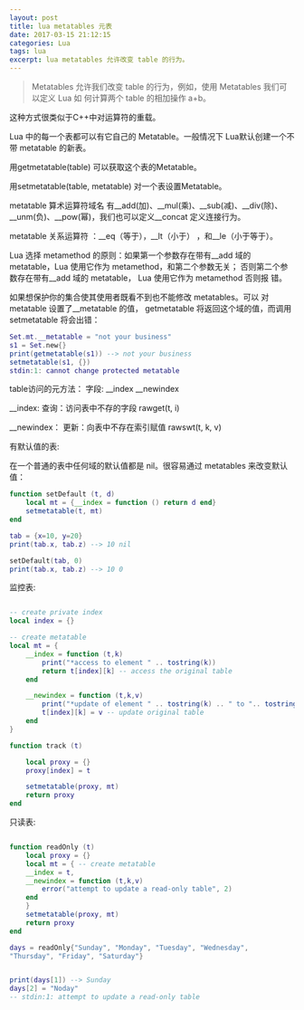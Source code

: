 ```yaml
---
layout: post
title: lua metatables 元表
date: 2017-03-15 21:12:15
categories: Lua
tags: lua  
excerpt: lua metatables 允许改变 table 的行为。
---
```


> Metatables 允许我们改变 table 的行为，例如，使用 Metatables 我们可以定义 Lua 如
何计算两个 table 的相加操作 a+b。

这种方式很类似于C++中对运算符的重载。

Lua 中的每一个表都可以有它自己的 Metatable。一般情况下 Lua默认创建一个不带 metatable 的新表。

用getmetatable(table) 可以获取这个表的Metatable。

用setmetatable(table, metatable) 对一个表设置Metatable。

metatable 算术运算符域名 有__add(加)、__mul(乘)、__sub(减)、__div(除)、__unm(负)、__pow(幂)，我们也可以定义__concat 定义连接行为。

metatable 关系运算符 ：__eq（等于），__lt（小于） ，和__le（小于等于）。

Lua 选择 metamethod 的原则：如果第一个参数存在带有__add 域的 metatable，Lua
使用它作为 metamethod，和第二个参数无关；
否则第二个参数存在带有__add 域的 metatable， Lua 使用它作为 metamethod 否则报
错。

如果想保护你的集合使其使用者既看不到也不能修改 metatables。可以
对 metatable 设置了__metatable 的值， getmetatable 将返回这个域的值，而调用 setmetatable
将会出错：

```lua
Set.mt.__metatable = "not your business"
s1 = Set.new{}
print(getmetatable(s1)) --> not your business
setmetatable(s1, {})
stdin:1: cannot change protected metatable
```

table访问的元方法： 字段: __index __newindex

__index:  查询：访问表中不存的字段  rawget(t, i)

__newindex： 更新：向表中不存在索引赋值  rawswt(t, k, v)

有默认值的表:

在一个普通的表中任何域的默认值都是 nil。很容易通过 metatables 来改变默认值：

```lua
function setDefault (t, d)
	local mt = {__index = function () return d end}
	setmetatable(t, mt)
end

tab = {x=10, y=20}
print(tab.x, tab.z) --> 10 nil

setDefault(tab, 0)
print(tab.x, tab.z) --> 10 0
```

监控表:

```lua

-- create private index
local index = {}

-- create metatable
local mt = {
	__index = function (t,k)
		print("*access to element " .. tostring(k))
		return t[index][k] -- access the original table
	end

	__newindex = function (t,k,v)
		print("*update of element " .. tostring(k) .. " to ".. tostring(v))
		t[index][k] = v -- update original table
	end
}

function track (t)

	local proxy = {}
	proxy[index] = t

	setmetatable(proxy, mt)
	return proxy
end
```

只读表:

```lua

function readOnly (t)
	local proxy = {}
	local mt = { -- create metatable
	__index = t,
	__newindex = function (t,k,v)
		error("attempt to update a read-only table", 2)
	end
	}
	setmetatable(proxy, mt)
	return proxy
end

days = readOnly{"Sunday", "Monday", "Tuesday", "Wednesday",
"Thursday", "Friday", "Saturday"}


print(days[1]) --> Sunday
days[2] = "Noday"
-- stdin:1: attempt to update a read-only table

```